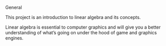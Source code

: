 General

This project is an introduction to linear algebra and its concepts. 

Linear algebra is essential to computer graphics and will give you a better understanding of what’s going on under the hood of game and graphics engines.